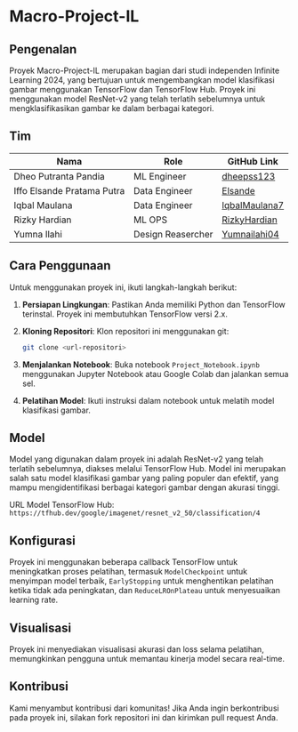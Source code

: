 # Macro-Project-IL

## Pengenalan
Proyek Macro-Project-IL merupakan bagian dari studi independen Infinite Learning 2024, yang bertujuan untuk mengembangkan model klasifikasi gambar menggunakan TensorFlow dan TensorFlow Hub. Proyek ini menggunakan model ResNet-v2 yang telah terlatih sebelumnya untuk mengklasifikasikan gambar ke dalam berbagai kategori.

## Tim

| Nama           | Role                | GitHub Link                           |
|----------------|---------------------|---------------------------------------|
| Dheo Putranta Pandia   | ML Engineer      | [dheepss123](https://github.com/dheepss123)   |
| Iffo Elsande Pratama Putra   | Data Engineer      | [Elsande](https://github.com/Elsande)   |
| Iqbal Maulana   | Data Engineer | [IqbalMaulana7](https://github.com/IqbalMaulana7) |
| Rizky Hardian  | ML OPS   | [RizkyHardian](https://github.com/RizkyHardian)  |
| Yumna Ilahi      | Design Reasercher  | [Yumnailahi04](https://github.com/Yumnailahi04)         |

## Cara Penggunaan
Untuk menggunakan proyek ini, ikuti langkah-langkah berikut:

1. **Persiapan Lingkungan**: Pastikan Anda memiliki Python dan TensorFlow terinstal. Proyek ini membutuhkan TensorFlow versi 2.x.

2. **Kloning Repositori**: Klon repositori ini menggunakan git:
    ```bash
    git clone <url-repositori>
    ```
4. **Menjalankan Notebook**: Buka notebook `Project_Notebook.ipynb` menggunakan Jupyter Notebook atau Google Colab dan jalankan semua sel.

5. **Pelatihan Model**: Ikuti instruksi dalam notebook untuk melatih model klasifikasi gambar.

## Model
Model yang digunakan dalam proyek ini adalah ResNet-v2 yang telah terlatih sebelumnya, diakses melalui TensorFlow Hub. Model ini merupakan salah satu model klasifikasi gambar yang paling populer dan efektif, yang mampu mengidentifikasi berbagai kategori gambar dengan akurasi tinggi.

URL Model TensorFlow Hub: `https://tfhub.dev/google/imagenet/resnet_v2_50/classification/4`

## Konfigurasi
Proyek ini menggunakan beberapa callback TensorFlow untuk meningkatkan proses pelatihan, termasuk `ModelCheckpoint` untuk menyimpan model terbaik, `EarlyStopping` untuk menghentikan pelatihan ketika tidak ada peningkatan, dan `ReduceLROnPlateau` untuk menyesuaikan learning rate.

## Visualisasi
Proyek ini menyediakan visualisasi akurasi dan loss selama pelatihan, memungkinkan pengguna untuk memantau kinerja model secara real-time.

## Kontribusi
Kami menyambut kontribusi dari komunitas! Jika Anda ingin berkontribusi pada proyek ini, silakan fork repositori ini dan kirimkan pull request Anda.

